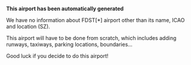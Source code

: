 **This airport has been automatically generated**

We have no information about FDST[*] airport other than its name, ICAO and location (SZ).

This airport will have to be done from scratch, which includes adding runways, taxiways, parking locations, boundaries...

Good luck if you decide to do this airport!